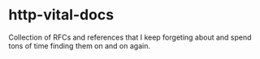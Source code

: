 # http-vital-docs
Collection of RFCs and references that I keep forgeting about and spend tons of time finding them on and on again.

